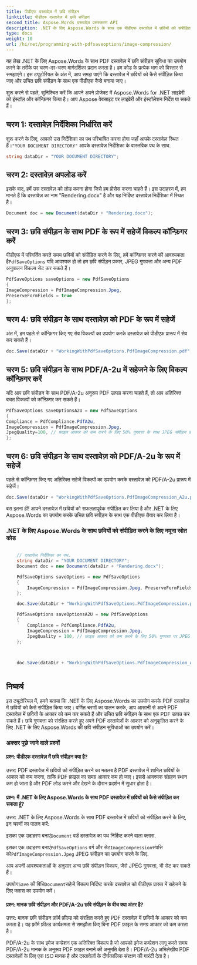 ```yaml
---
title: पीडीएफ दस्तावेज़ में छवि संपीड़न
linktitle: पीडीएफ दस्तावेज़ में छवि संपीड़न
second_title: Aspose.Words दस्तावेज़ प्रसंस्करण API
description: .NET के लिए Aspose.Words के साथ एक पीडीएफ दस्तावेज़ में छवियों को संपीड़ित करने के लिए चरण दर चरण गाइड।
type: docs
weight: 10
url: /hi/net/programming-with-pdfsaveoptions/image-compression/
---
```


यह लेख .NET के लिए Aspose.Words के साथ PDF दस्तावेज़ में छवि संपीड़न सुविधा का उपयोग करने के तरीके पर चरण-दर-चरण मार्गदर्शिका प्रदान करता है। हम कोड के प्रत्येक भाग को विस्तार से समझाएंगे। इस ट्यूटोरियल के अंत में, आप समझ पाएंगे कि दस्तावेज़ में छवियों को कैसे संपीड़ित किया जाए और उचित छवि संपीड़न के साथ एक पीडीएफ कैसे बनाया जाए।

शुरू करने से पहले, सुनिश्चित करें कि आपने अपने प्रोजेक्ट में Aspose.Words for .NET लाइब्रेरी को इंस्टॉल और कॉन्फ़िगर किया है। आप Aspose वेबसाइट पर लाइब्रेरी और इंस्टॉलेशन निर्देश पा सकते हैं।

## चरण 1: दस्तावेज़ निर्देशिका निर्धारित करें

 शुरू करने के लिए, आपको उस निर्देशिका का पथ परिभाषित करना होगा जहाँ आपके दस्तावेज़ स्थित हैं।`"YOUR DOCUMENT DIRECTORY"` आपके दस्तावेज़ निर्देशिका के वास्तविक पथ के साथ.

```csharp
string dataDir = "YOUR DOCUMENT DIRECTORY";
```

## चरण 2: दस्तावेज़ अपलोड करें

इसके बाद, हमें उस दस्तावेज़ को लोड करना होगा जिसे हम प्रोसेस करना चाहते हैं। इस उदाहरण में, हम मानते हैं कि दस्तावेज़ का नाम "Rendering.docx" है और यह निर्दिष्ट दस्तावेज़ निर्देशिका में स्थित है।

```csharp
Document doc = new Document(dataDir + "Rendering.docx");
```

## चरण 3: छवि संपीड़न के साथ PDF के रूप में सहेजें विकल्प कॉन्फ़िगर करें

 पीडीएफ में परिवर्तित करते समय छवियों को संपीड़ित करने के लिए, हमें कॉन्फ़िगर करने की आवश्यकता है`PdfSaveOptions` यदि आवश्यक हो तो हम छवि संपीड़न प्रकार, JPEG गुणवत्ता और अन्य PDF अनुपालन विकल्प सेट कर सकते हैं।

```csharp
PdfSaveOptions saveOptions = new PdfSaveOptions
{
ImageCompression = PdfImageCompression.Jpeg,
PreserveFormFields = true
};
```

## चरण 4: छवि संपीड़न के साथ दस्तावेज़ को PDF के रूप में सहेजें

अंत में, हम पहले से कॉन्फ़िगर किए गए सेव विकल्पों का उपयोग करके दस्तावेज़ को पीडीएफ प्रारूप में सेव कर सकते हैं।

```csharp
doc.Save(dataDir + "WorkingWithPdfSaveOptions.PdfImageCompression.pdf", saveOptions);
```

## चरण 5: छवि संपीड़न के साथ PDF/A-2u में सहेजने के लिए विकल्प कॉन्फ़िगर करें

यदि आप छवि संपीड़न के साथ PDF/A-2u अनुरूप PDF उत्पन्न करना चाहते हैं, तो आप अतिरिक्त बचत विकल्पों को कॉन्फ़िगर कर सकते हैं।

```csharp
PdfSaveOptions saveOptionsA2U = new PdfSaveOptions
{
Compliance = PdfCompliance.PdfA2u,
ImageCompression = PdfImageCompression.Jpeg,
JpegQuality=100, // फ़ाइल आकार को कम करने के लिए 50% गुणवत्ता के साथ JPEG संपीड़न का उपयोग करें।
};
```

## चरण 6: छवि संपीड़न के साथ दस्तावेज़ को PDF/A-2u के रूप में सहेजें

पहले से कॉन्फ़िगर किए गए अतिरिक्त सहेजें विकल्पों का उपयोग करके दस्तावेज़ को PDF/A-2u प्रारूप में सहेजें।

```csharp
doc.Save(dataDir + "WorkingWithPdfSaveOptions.PdfImageCompression_A2u.pdf", saveOptionsA2U);
```



बस इतना ही! आपने दस्तावेज़ में छवियों को सफलतापूर्वक संपीड़ित कर लिया है और .NET के लिए Aspose.Words का उपयोग करके उचित छवि संपीड़न के साथ एक पीडीएफ तैयार कर लिया है।

### .NET के लिए Aspose.Words के साथ छवियों को संपीड़ित करने के लिए नमूना स्रोत कोड

```csharp

	// दस्तावेज़ निर्देशिका का पथ.
	string dataDir = "YOUR DOCUMENT DIRECTORY";
	Document doc = new Document(dataDir + "Rendering.docx");

	PdfSaveOptions saveOptions = new PdfSaveOptions
	{
		ImageCompression = PdfImageCompression.Jpeg, PreserveFormFields = true
	};

	doc.Save(dataDir + "WorkingWithPdfSaveOptions.PdfImageCompression.pdf", saveOptions);

	PdfSaveOptions saveOptionsA2U = new PdfSaveOptions
	{
		Compliance = PdfCompliance.PdfA2u,
		ImageCompression = PdfImageCompression.Jpeg,
		JpegQuality = 100, // फ़ाइल आकार को कम करने के लिए 50% गुणवत्ता पर JPEG संपीड़न का उपयोग करें।
	};

	

	doc.Save(dataDir + "WorkingWithPdfSaveOptions.PdfImageCompression_A2u.pdf", saveOptionsA2U);
	
```

## निष्कर्ष

इस ट्यूटोरियल में, हमने बताया कि .NET के लिए Aspose.Words का उपयोग करके PDF दस्तावेज़ में छवियों को कैसे संपीड़ित किया जाए। वर्णित चरणों का पालन करके, आप आसानी से अपने PDF दस्तावेज़ में छवियों के आकार को कम कर सकते हैं और उचित छवि संपीड़न के साथ एक PDF उत्पन्न कर सकते हैं। छवि गुणवत्ता को संरक्षित करते हुए अपने PDF दस्तावेज़ों के आकार को अनुकूलित करने के लिए .NET के लिए Aspose.Words की छवि संपीड़न सुविधाओं का उपयोग करें।

### अक्सर पूछे जाने वाले प्रश्नों

#### प्रश्न: पीडीएफ दस्तावेज़ में छवि संपीड़न क्या है?
उत्तर: PDF दस्तावेज़ में छवियों को संपीड़ित करने का मतलब है PDF दस्तावेज़ में शामिल छवियों के आकार को कम करना, ताकि PDF फ़ाइल का समग्र आकार कम हो जाए। इससे आवश्यक संग्रहण स्थान कम हो जाता है और PDF लोड करने और देखने के दौरान प्रदर्शन में सुधार होता है।

#### प्रश्न: मैं .NET के लिए Aspose.Words के साथ PDF दस्तावेज़ में छवियों को कैसे संपीड़ित कर सकता हूं?
उत्तर: .NET के लिए Aspose.Words के साथ PDF दस्तावेज़ में छवियों को संपीड़ित करने के लिए, इन चरणों का पालन करें:

 इसका एक उदाहरण बनाएं`Document` वर्ड दस्तावेज़ का पथ निर्दिष्ट करने वाला क्लास.

 इसका एक उदाहरण बनाएं`PdfSaveOptions` वर्ग और सेट`ImageCompression`संपत्ति को`PdfImageCompression.Jpeg` JPEG संपीड़न का उपयोग करने के लिए.

आप अपनी आवश्यकताओं के अनुसार अन्य छवि संपीड़न विकल्प, जैसे JPEG गुणवत्ता, भी सेट कर सकते हैं।

 उपयोग`Save` की विधि`Document`सहेजें विकल्प निर्दिष्ट करके दस्तावेज़ को पीडीएफ प्रारूप में सहेजने के लिए क्लास का उपयोग करें।

#### प्रश्न: मानक छवि संपीड़न और PDF/A-2u छवि संपीड़न के बीच क्या अंतर है?
उत्तर: मानक छवि संपीड़न फ़ॉर्म फ़ील्ड को संरक्षित करते हुए PDF दस्तावेज़ में छवियों के आकार को कम करता है। यह फ़ॉर्म फ़ील्ड कार्यक्षमता से समझौता किए बिना PDF फ़ाइल के समग्र आकार को कम करता है।

PDF/A-2u के साथ इमेज कम्प्रेशन एक अतिरिक्त विकल्प है जो आपको इमेज कम्प्रेशन लागू करते समय PDF/A-2u मानक के अनुरूप PDF फ़ाइल बनाने की अनुमति देता है। PDF/A-2u अभिलेखीय PDF दस्तावेज़ों के लिए एक ISO मानक है और दस्तावेज़ों के दीर्घकालिक संरक्षण की गारंटी देता है।

